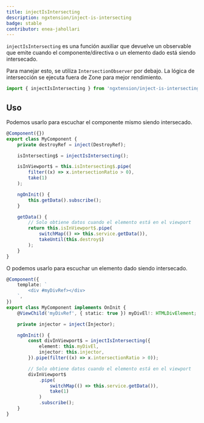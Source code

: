 ```yaml
---
title: injectIsIntersecting
description: ngxtension/inject-is-intersecting
badge: stable
contributor: enea-jahollari
---
```


`injectIsIntersecting` es una función auxiliar que devuelve un observable que emite cuando el componente/directiva o un elemento dado está siendo intersecado.

Para manejar esto, se utiliza `IntersectionObserver` por debajo. La lógica de intersección se ejecuta fuera de Zone para mejor rendimiento.

```ts
import { injectIsIntersecting } from 'ngxtension/inject-is-intersecting';
```

## Uso

Podemos usarlo para escuchar el componente mismo siendo intersecado.

```ts
@Component({})
export class MyComponent {
	private destroyRef = inject(DestroyRef);

	isIntersecting$ = injectIsIntersecting();

	isInViewport$ = this.isIntersecting$.pipe(
		filter((x) => x.intersectionRatio > 0),
		take(1)
	);

	ngOnInit() {
		this.getData().subscribe();
	}

	getData() {
		// Solo obtiene datos cuando el elemento está en el viewport
		return this.isInViewport$.pipe(
			switchMap(() => this.service.getData()),
			takeUntil(this.destroy$)
		);
	}
}
```

O podemos usarlo para escuchar un elemento dado siendo intersecado.

```ts
@Component({
	template: `
		<div #myDivRef></div>
	`,
})
export class MyComponent implements OnInit {
	@ViewChild('myDivRef', { static: true }) myDivEl!: HTMLDivElement;

	private injector = inject(Injector);

	ngOnInit() {
		const divInViewport$ = injectIsIntersecting({
			element: this.myDivEl,
			injector: this.injector,
		}).pipe(filter((x) => x.intersectionRatio > 0));

		// Solo obtiene datos cuando el elemento está en el viewport
		divInViewport$
			.pipe(
				switchMap(() => this.service.getData()),
				take(1)
			)
			.subscribe();
	}
}
```
